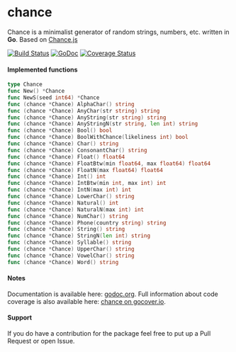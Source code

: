 # chance
Chance is a minimalist generator of random strings, numbers, etc. written in **Go**. Based on [Chance.js](http://chancejs.com/)

[![Build Status](https://travis-ci.org/ZeFort/chance.svg)](https://travis-ci.org/ZeFort/chance) [![GoDoc](https://godoc.org/github.com/ZeFort/chance?status.svg)](https://godoc.org/github.com/ZeFort/chance) [![Coverage Status](https://coveralls.io/repos/ZeFort/chance/badge.png)](https://coveralls.io/r/ZeFort/chance)

#### Implemented functions
```go
type Chance
func New() *Chance
func NewS(seed int64) *Chance
func (chance *Chance) AlphaChar() string
func (chance *Chance) AnyChar(str string) string
func (chance *Chance) AnyString(str string) string
func (chance *Chance) AnyStringN(str string, len int) string
func (chance *Chance) Bool() bool
func (chance *Chance) BoolWithChance(likeliness int) bool
func (chance *Chance) Char() string
func (chance *Chance) ConsonantChar() string
func (chance *Chance) Float() float64
func (chance *Chance) FloatBtw(min float64, max float64) float64
func (chance *Chance) FloatN(max float64) float64
func (chance *Chance) Int() int
func (chance *Chance) IntBtw(min int, max int) int
func (chance *Chance) IntN(max int) int
func (chance *Chance) LowerChar() string
func (chance *Chance) Natural() int
func (chance *Chance) NaturalN(max int) int
func (chance *Chance) NumChar() string
func (chance *Chance) Phone(country string) string
func (chance *Chance) String() string
func (chance *Chance) StringN(len int) string
func (chance *Chance) Syllable() string
func (chance *Chance) UpperChar() string
func (chance *Chance) VowelChar() string
func (chance *Chance) Word() string
```

#### Notes
Documentation is available here: [godoc.org](https://godoc.org/github.com/ZeFort/chance).
Full information about code coverage is also available here: [chance on gocover.io](http://gocover.io/github.com/ZeFort/chance).

#### Support
If you do have a contribution for the package feel free to put up a Pull Request or open Issue.
